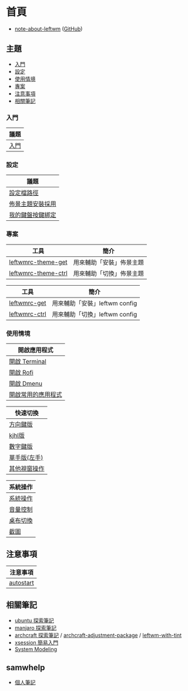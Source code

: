 
# 首頁

* [note-about-leftwm](https://samwhelp.github.io/note-about-leftwm/) ([GitHub](https://github.com/samwhelp/note-about-leftwm))


## 主題

* [入門](#入門)
* [設定](#設定)
* [使用情境](#使用情境)
* [專案](#專案)
* [注意事項](#注意事項)
* [相關筆記](#相關筆記)

### 入門

| 議題 |
| --- |
| [入門](https://samwhelp.github.io/note-about-leftwm/read/start.html) |


### 設定

| 議題 |
| --- |
| [設定檔路徑](https://samwhelp.github.io/note-about-leftwm/read/config.html) |
| [佈景主題安裝採用](https://samwhelp.github.io/note-about-leftwm/read/config/theme.html) |
| [我的鍵盤按鍵綁定](https://samwhelp.github.io/note-about-leftwm/read/config/keybind.html) |


### 專案

| 工具 | 簡介 |
| --- | --- |
| [leftwmrc-theme-get](https://samwhelp.github.io/note-about-leftwm/read/project/leftwmrc-profile/leftwmrc-theme-get.html) | 用來輔助「安裝」佈景主題 |
| [leftwmrc-theme-ctrl](https://samwhelp.github.io/note-about-leftwm/read/project/leftwmrc-profile/leftwmrc-theme-ctrl.html) | 用來輔助「切換」佈景主題 |

| 工具 | 簡介 |
| --- | --- |
| [leftwmrc-get](https://samwhelp.github.io/note-about-leftwm/read/project/leftwmrc-profile/leftwmrc-get.html) | 用來輔助「安裝」leftwm config |
| [leftwmrc-ctrl](https://samwhelp.github.io/note-about-leftwm/read/project/leftwmrc-profile/leftwmrc-ctrl.html) | 用來輔助「切換」leftwm config |


### 使用情境

| 開啟應用程式 |
| --- |
| [開啟 Terminal](https://samwhelp.github.io/note-about-leftwm/read/scenario/launch-terminal) |
| [開啟 Rofi](https://samwhelp.github.io/note-about-leftwm/read/scenario/launch-rofi) |
| [開啟 Dmenu](https://samwhelp.github.io/note-about-leftwm/read/scenario/launch-dmenu) |
| [開啟常用的應用程式](https://samwhelp.github.io/note-about-leftwm/read/scenario/launch-favorite-app) |


| 快速切換 |
| --- |
| [方向鍵版](https://samwhelp.github.io/note-about-leftwm/read/scenario/quick-switch-by-arrow-key) |
| [kjhl版](https://samwhelp.github.io/note-about-leftwm/read/scenario/quick-switch-by-kjhl-key) |
| [數字鍵版](https://samwhelp.github.io/note-about-leftwm/read/scenario/quick-switch-by-number-key) |
| [單手版(左手)](https://samwhelp.github.io/note-about-leftwm/read/scenario/quick-switch-by-single-hand) |
| [其他視窗操作](https://samwhelp.github.io/note-about-leftwm/read/scenario/window-control) |


| 系統操作 |
| --- |
| [系統操作](https://samwhelp.github.io/note-about-leftwm/read/scenario/system-control) |
| [音量控制](https://samwhelp.github.io/note-about-leftwm/read/scenario/volume-control) |
| [桌布切換](https://samwhelp.github.io/note-about-leftwm/read/scenario/wallpaper) |
| [截圖](https://samwhelp.github.io/note-about-leftwm/read/scenario/screenshot) |


## 注意事項

| 注意事項 |
| --- |
| [autostart](https://samwhelp.github.io/note-about-manjaro/read/adjustment/wm/leftwm.html#%E6%B3%A8%E6%84%8F%E4%BA%8B%E9%A0%85) |



## 相關筆記

* [ubuntu 探索筆記](https://samwhelp.github.io/note-about-ubuntu/)
* [manjaro 探索筆記](https://samwhelp.github.io/note-about-manjaro/)
* [archcraft 探索筆記](https://samwhelp.github.io/note-about-archcraft/) / [archcraft-adjustment-package](https://github.com/samwhelp/archcraft-adjustment-package/) / [leftwm-with-tint](https://github.com/samwhelp/archcraft-adjustment-package/tree/main/core/wm/leftwm/archcraft-modeling-leftwm-with-tint/asset/etc/skel/.local/share/leftwmrc-profile/leftwm-with-tint/themes/leftwm_with_tint)
* [xsession 簡易入門](https://samwhelp.github.io/note-about-xsession/)
* [System Modeling](https://samwhelp.github.io/system-modeling/)

## samwhelp

* [個人筆記](https://samwhelp.github.io/book/)

